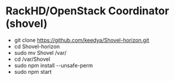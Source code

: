 # RackHD/OpenStack Coordinator (shovel)

- git clone https://github.com/keedya/Shovel-horizon.git
- cd Shovel-horizon
- sudo mv Shovel /var/
- cd /var/Shovel
- sudo npm install --unsafe-perm
- sudo npm start

